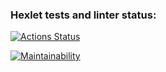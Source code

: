 ### Hexlet tests and linter status:
[![Actions Status](https://github.com/SaykaXX/frontend-project-44/actions/workflows/hexlet-check.yml/badge.svg)](https://github.com/SaykaXX/frontend-project-44/actions)

[![Maintainability](https://api.codeclimate.com/v1/badges/766b77f0666c9a64509c/maintainability)](https://codeclimate.com/github/SaykaXX/frontend-project-44/maintainability)
